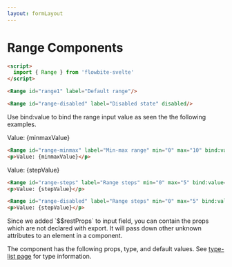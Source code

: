 ```yaml
---
layout: formLayout
---
```


<script>
  import Htwo from '../utils/Htwo.svelte'
    import ExampleDiv from '../utils/ExampleDiv.svelte'
  import { Range, Table, TableDefaultRow, Breadcrumb } from '$lib/index'
  import componentProps from '../props/Range.json'
  let items = componentProps.props
  let propHeader = ['Name', 'Type', 'Default']

 let divClass='w-full relative overflow-x-auto shadow-md sm:rounded-lg py-4'
  let theadClass ='text-xs text-gray-700 uppercase bg-gray-50 dark:bg-gray-700 dark:text-white'
  let minmaxValue=5
  let stepValue=2.5

  let crumbs = [
    {
      label:'Home',
      href:'/'
    },
    {
      label:'Forms',
      href:'/forms/'
    },
    {
      label:'Range',
      href:'/forms/range'
    }
  ]
</script>

<h1 class="text-3xl w-full dark:text-white py-8">Range Components</h1>

<Htwo label="Examples" />

<ExampleDiv>
<Range id="range1" label="Default range" />

</ExampleDiv>

```html
<script>
  import { Range } from 'flowbite-svelte'
</script>

<Range id="range1" label="Default range"/>
```

<Htwo label="Disabled state" />

<ExampleDiv>
<Range id="range-disabled" label="Disabled state" disabled/>
</ExampleDiv>

```html
<Range id="range-disabled" label="Disabled state" disabled/>
```

<Htwo label="Binding value" />

<p>Use bind:value to bind the range input value as seen the the following examples.</p>

<Htwo label="Min and max" />

<ExampleDiv>
<Range id="range-minmax" label="Min-max range" min="0" max="10" bind:value={minmaxValue}/>
<p>Value: {minmaxValue}</p>
</ExampleDiv>

```html
<Range id="range-minmax" label="Min-max range" min="0" max="10" bind:value={minmaxValue}/>
<p>Value: {minmaxValue}</p>
```

<Htwo label="Steps" />

<ExampleDiv>
<Range id="range-steps" label="Range steps" min="0" max="5" bind:value={stepValue} step="0.5"/>
<p>Value: {stepValue}</p>
</ExampleDiv>

```html
<Range id="range-steps" label="Range steps" min="0" max="5" bind:value={stepValue} step="0.5"/>
<p>Value: {stepValue}</p>
```

<Htwo label="Sizes" />

<ExampleDiv>
<Range id="small-range" label="Small range" size="small" />
<Range id="default-range" label="Default range"  />
<Range id="large-range" label="Large range" size="large" />
</ExampleDiv>

```html
<Range id="range-disabled" label="Range steps" min="0" max="5" bind:value={stepValue} step="0.5"/>
<p>Value: {stepValue}</p>
```

<Htwo label="Unknown attributes" />

<p>Since we added `$$restProps` to input field, you can contain the props which are not declared with export. It will pass down other unknown attributes to an element in a component.</p>

<Htwo label="Props" />

<p>The component has the following props, type, and default values. See <a href="/type-list">type-list page</a> for type information.</p>


<Table header={propHeader} {divClass} {theadClass}>
  <TableDefaultRow {items} rowState='hover' />
</Table>

